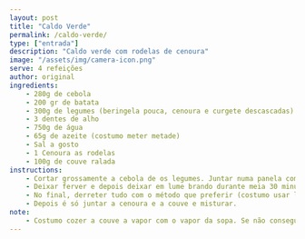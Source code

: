 ```yaml
---
layout: post
title: "Caldo Verde"
permalink: /caldo-verde/
type: ["entrada"]
description: "Caldo verde com rodelas de cenoura"
image: "/assets/img/camera-icon.png"
serve: 4 refeições
author: original
ingredients:
    - 280g de cebola
    - 200 gr de batata
    - 300g de legumes (beringela pouca, cenoura e curgete descascadas)
    - 3 dentes de alho
    - 750g de água
    - 65g de azeite (costumo meter metade)
    - Sal a gosto
    - 1 Cenoura as rodelas
    - 100g de couve ralada
instructions:
    - Cortar grossamente a cebola de os legumes. Juntar numa panela com os dentes de alho a água e o sal.
    - Deixar ferver e depois deixar em lume brando durante meia 30 minutos. 
    - No final, derreter tudo com o método que preferir (costumo usar liquidificadora)
    - Depois é só juntar a cenoura e a couve e misturar.
note:
    - Costumo cozer a couve a vapor com o vapor da sopa. Se não conseguir, no final, deixar 5/10 minutos a couve a cozer na sopa.
---
```

